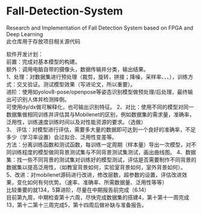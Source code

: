 # Fall-Detection-System  
Research and Implementation of Fall Detection System based on FPGA and Deep Learning  
此仓库用于存放项目相关源代码  
  
软件开发计划：  
前置：完成对基本模型的构建。  
额外：调用电脑自带的摄像头，数据传输并分类，输出结果。  
1、处理：对数据集进行预处理（裁剪，旋转，拼接；降噪，采样率、、、），训练方式：交叉验证。测试模型效果（写进论文，所以重要）。  
进阶：使用如yolov8-pose/openpose等姿态识别模型做预处理/后处理，最终输出可识别人体并检测摔倒。  
可使用dy/dx做可解释化，也可输出识别特征。
2、对比：使用不同的模型对同一数据集做相同训练并评估其与Mobilenet的区别，例如数据集的需求量，准确率，泛用性，训练速度训练时间以及对性能资源的要求。（选做）  
3、 评估：对模型进行评估，需要多大量的数据即可达到一个良好的准确率，不足多少（学习率设置）会过拟合、泛用性变差等。  
方法：分离训练函数和测试函数，每训练一定周期（样本量）导出一次模型，对不同训练程度的模型做同背景测试集与不同背景测试集测试，画出曲线图。
4、数据集：找一些不同背景的测试集对训练好的模型测试，评估是否需要制作不同背景的数据集以提高泛用性，（如教室背景如何，实验室背景如何，室外背景如何）。  
5、改进：对mobilenet源码进行改进，修改层数，超参数的设置，评估改进效果，变化如何有何优势。（速率、准确率、所需数据量、泛用性等等）  
比较重要的就134，5算进阶，尽量在中期报告前完成（6.14）  
目前第九周，中期检查第十六周，尽快完成数据集的搭建4，第十第十一周完成13，第十二第十三周完成5，第十四周后做补缺与准备报告。  

